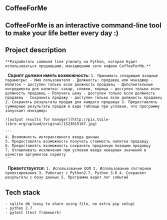## CoffeeForMe
## CoffeeForMe is an interactive command-line tool to make your life better every day :)
## Project description 

	**Разработать command line утилиту на Python, которая будет использоваться продавцами, мэнэджерами сети кофеин CoffeeForMe.**
 
	**Скрипт должен иметь возможность:**
	```
    1. Принимать следующие входные параметры:
    - Имя пользователя
    - Должность: продавец или мэнэджер
    - Напиток – доступен только если должность продавец
    - Дополнительные ингредиенты для напитка: сахар, сливки, корица – доступен только если должность продавец
    - Получить цену - доступен только если должность продавец
    - Сохранить продажу - доступен только если должность продавец
    2. Сохранять результаты продаж для каждого продавца
    3. Предоставлять суммарные результаты продаж в виде таблицы при условии, что программу запускает мэнэджер:
	```

	![output results for manager](http://pix.toile-libre.org/upload/original/1523015167.jpg)
	
	```
    4. Возможность интерактивного ввода данных
    5. Предоставлять возможность получать стоимость напитка продавцу
    6. Предоставлять возможность сохранять проданную позицию продавцу
    7. Отлавливать исключения при условии ввода неверных значений в качестве аргументов скрипту
	```
 
	**Приветствуется:**
	```
    1. Использование ООП
    2. Использование паттернов проектирования
    3. Работает с Python2.7, Python 3.6
    4. Сохраняет результаты с базу данных
    5. Программа ведет лог событий
	```

## Tech stack

```
- sqlite db (easy to share using file, no extra pip setup)
- python 2.7 
- pytest (test framework)
```
